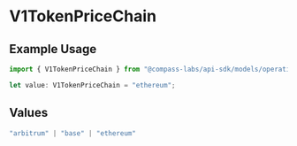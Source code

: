 # V1TokenPriceChain

## Example Usage

```typescript
import { V1TokenPriceChain } from "@compass-labs/api-sdk/models/operations";

let value: V1TokenPriceChain = "ethereum";
```

## Values

```typescript
"arbitrum" | "base" | "ethereum"
```